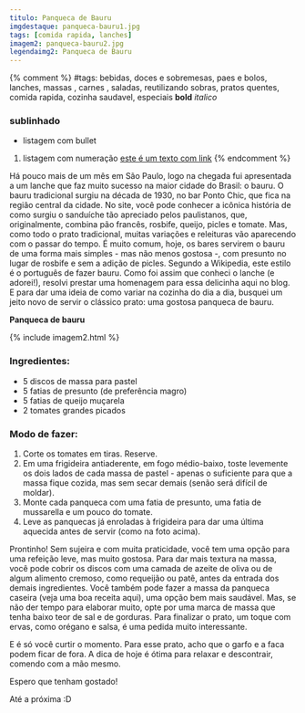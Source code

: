 ```yaml
---
titulo: Panqueca de Bauru
imgdestaque: panqueca-bauru1.jpg
tags: [comida rapida, lanches]
imagem2: panqueca-bauru2.jpg
legendaimg2: Panqueca de Bauru
---
```

{% comment %}
#tags: bebidas, doces e sobremesas, paes e bolos, lanches, massas , carnes , saladas, reutilizando sobras, pratos quentes, comida rapida, cozinha saudavel, especiais
**bold**
*italico*
### sublinhado
* listagem com bullet
1. listagem com numeração
[este é um texto com link](https://www.enderecodolink.com)
{% endcomment %}

Há pouco mais de um mês em São Paulo, logo na chegada fui apresentada a um lanche que faz muito sucesso na maior cidade do Brasil: o bauru. O bauru tradicional surgiu na década de 1930, no bar Ponto Chic, que fica na região central da cidade. No site, você pode conhecer a icônica história de como surgiu o sanduíche tão apreciado pelos paulistanos, que, originalmente, combina pão francês, rosbife, queijo, picles e tomate. Mas, como todo o prato tradicional, muitas variações e releituras vão aparecendo com o passar do tempo. É muito comum, hoje, os bares servirem o bauru de uma forma mais simples - mas não menos gostosa -, com presunto no lugar de rosbife e sem a adição de picles. Segundo a Wikipedia, este estilo é o português de fazer bauru. Como foi assim que conheci o lanche (e adorei!), resolvi prestar uma homenagem para essa delicinha aqui no blog. E para dar uma ideia de como variar na cozinha do dia a dia, busquei um jeito novo de servir o clássico prato: uma gostosa panqueca de bauru. 

**Panqueca de bauru**

{% include imagem2.html %}

### Ingredientes:

* 5 discos de massa para pastel 
* 5 fatias de presunto (de preferência magro)
* 5 fatias de queijo muçarela
* 2 tomates grandes picados 

### Modo de fazer:

1. Corte os tomates em tiras. Reserve.
2. Em uma frigideira antiaderente, em fogo médio-baixo, toste levemente os dois lados de cada massa de pastel - apenas o suficiente para que a massa fique cozida, mas sem secar demais (senão será difícil de moldar). 
3. Monte cada panqueca com uma fatia de presunto, uma fatia de mussarella e um pouco do tomate.  
4. Leve as panquecas já enroladas à frigideira para dar uma última aquecida antes de servir (como na foto acima). 

Prontinho! Sem sujeira e com muita praticidade, você tem uma opção para uma refeição leve, mas muito gostosa. Para dar mais textura na massa, você pode cobrir os discos com uma camada de azeite de oliva ou de algum alimento cremoso, como requeijão ou patê, antes da entrada dos demais ingredientes. Você também pode fazer a massa da panqueca caseira (veja uma boa receita aqui), uma opção bem mais saudável. Mas, se não der tempo para elaborar muito, opte por uma marca de massa que tenha baixo teor de sal e de gorduras. Para finalizar o prato, um toque com ervas, como orégano e salsa, é uma pedida muito interessante. 

E é só você curtir o momento. Para esse prato, acho que o garfo e a faca podem ficar de fora. A dica de hoje é ótima para relaxar e descontrair, comendo com a mão mesmo. 

Espero que tenham gostado! 

Até a próxima :D